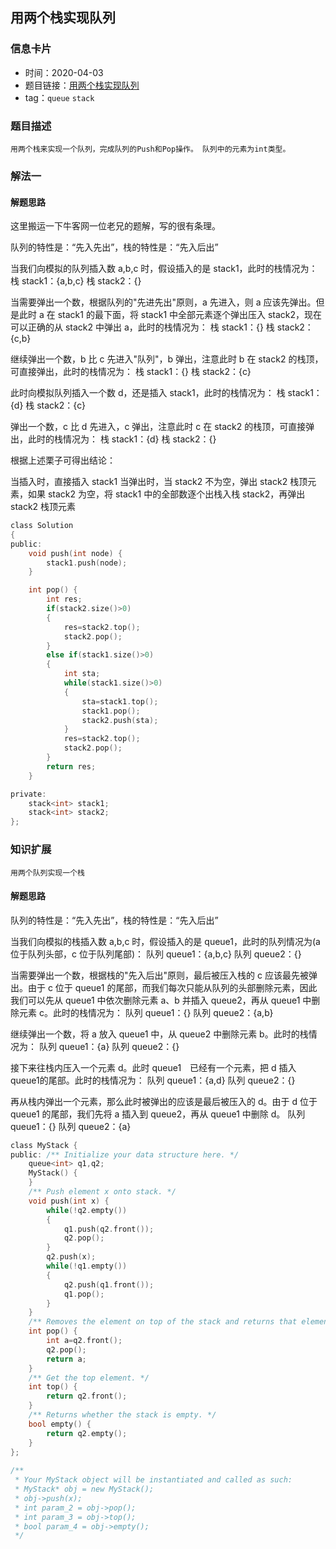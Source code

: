 ## 用两个栈实现队列
### 信息卡片
- 时间：2020-04-03
- 题目链接：[用两个栈实现队列](https://www.nowcoder.com/practice/54275ddae22f475981afa2244dd448c6?tpId=13&tqId=11158&tPage=1&rp=1&ru=/ta/coding-interviews&qru=/ta/coding-interviews/question-ranking)
- tag：`queue` `stack`
### 题目描述
```
用两个栈来实现一个队列，完成队列的Push和Pop操作。 队列中的元素为int类型。
```
### 解法一　
#### 解题思路
这里搬运一下牛客网一位老兄的题解，写的很有条理。

队列的特性是：“先入先出”，栈的特性是：“先入后出”

当我们向模拟的队列插入数 a,b,c 时，假设插入的是 stack1，此时的栈情况为：
栈 stack1：{a,b,c}
栈 stack2：{}

当需要弹出一个数，根据队列的"先进先出"原则，a 先进入，则 a 应该先弹出。但是此时 a 在 stack1 的最下面，将 stack1 中全部元素逐个弹出压入 stack2，现在可以正确的从 stack2 中弹出 a，此时的栈情况为：
栈 stack1：{}
栈 stack2：{c,b}

继续弹出一个数，b 比 c 先进入"队列"，b 弹出，注意此时 b 在 stack2 的栈顶，可直接弹出，此时的栈情况为：
栈 stack1：{}
栈 stack2：{c}

此时向模拟队列插入一个数 d，还是插入 stack1，此时的栈情况为：
栈 stack1：{d}
栈 stack2：{c}

弹出一个数，c 比 d 先进入，c 弹出，注意此时 c 在 stack2 的栈顶，可直接弹出，此时的栈情况为：
栈 stack1：{d}
栈 stack2：{}

根据上述栗子可得出结论：

当插入时，直接插入 stack1
当弹出时，当 stack2 不为空，弹出 stack2 栈顶元素，如果 stack2 为空，将 stack1 中的全部数逐个出栈入栈 stack2，再弹出 stack2 栈顶元素

```C
class Solution
{
public:
    void push(int node) {
        stack1.push(node);
    }

    int pop() {
        int res;
        if(stack2.size()>0)
        {
            res=stack2.top();
            stack2.pop();
        }
        else if(stack1.size()>0)
        {
            int sta;
            while(stack1.size()>0)
            {
                sta=stack1.top();
                stack1.pop();
                stack2.push(sta);
            }
            res=stack2.top();
            stack2.pop();
        }
        return res;
    }

private:
    stack<int> stack1;
    stack<int> stack2;
};
```


### 知识扩展
```
用两个队列实现一个栈
```

#### 解题思路

队列的特性是：“先入先出”，栈的特性是：“先入后出”

当我们向模拟的栈插入数 a,b,c 时，假设插入的是 queue1，此时的队列情况为(a 位于队列头部，c 位于队列尾部)：
队列 queue1：{a,b,c}
队列 queue2：{}

当需要弹出一个数，根据栈的"先入后出"原则，最后被压入栈的 c 应该最先被弹出。由于 c 位于 queue1 的尾部，而我们每次只能从队列的头部删除元素，因此我们可以先从 queue1 中依次删除元素 a、b 并插入 queue2，再从 queue1 中删除元素 c。此时的栈情况为：
队列 queue1：{}
队列 queue2：{a,b}

继续弹出一个数，将 a 放入 queue1 中，从 queue2 中删除元素 b。此时的栈情况为：
队列 queue1：{a}
队列 queue2：{}

接下来往栈内压入一个元素 d。此时 queue1　已经有一个元素，把 d 插入 queue1的尾部。此时的栈情况为：
队列 queue1：{a,d}
队列 queue2：{}

再从栈内弹出一个元素，那么此时被弹出的应该是最后被压入的 d。由于 d 位于 queue1 的尾部，我们先将 a 插入到 queue2，再从 queue1 中删除 d。
队列 queue1：{}
队列 queue2：{a}

```C
class MyStack {
public: /** Initialize your data structure here. */
    queue<int> q1,q2;
    MyStack() {   
    }
    /** Push element x onto stack. */
    void push(int x) {
        while(!q2.empty())
        {
            q1.push(q2.front());
            q2.pop();
        }
        q2.push(x);
        while(!q1.empty())
        {
            q2.push(q1.front());
            q1.pop();
        }
    }
    /** Removes the element on top of the stack and returns that element. */
    int pop() {
        int a=q2.front();
        q2.pop();
        return a;
    }
    /** Get the top element. */
    int top() {
        return q2.front();
    }  
    /** Returns whether the stack is empty. */
    bool empty() {
        return q2.empty();
    }
};
 
/**
 * Your MyStack object will be instantiated and called as such:
 * MyStack* obj = new MyStack();
 * obj->push(x);
 * int param_2 = obj->pop();
 * int param_3 = obj->top();
 * bool param_4 = obj->empty();
 */
```

